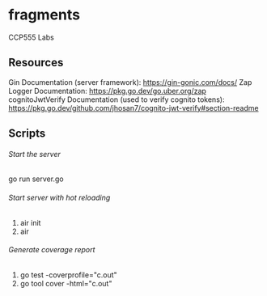 # fragments

CCP555 Labs

## Resources

Gin Documentation (server framework): https://gin-gonic.com/docs/
Zap Logger Documentation: https://pkg.go.dev/go.uber.org/zap
cognitoJwtVerify Documentation (used to verify cognito tokens): https://pkg.go.dev/github.com/jhosan7/cognito-jwt-verify#section-readme

## Scripts

###### Start the server
go run server.go

###### Start server with hot reloading
1. air init
2. air

###### Generate coverage report
1. go test -coverprofile="c.out"
2. go tool cover -html="c.out"